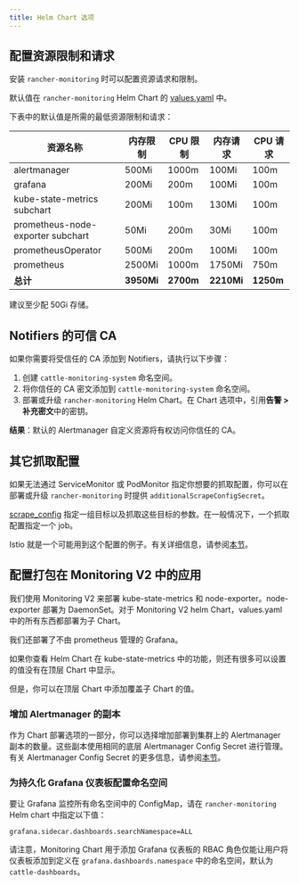 ```yaml
---
title: Helm Chart 选项
---
```


## 配置资源限制和请求

安装 `rancher-monitoring` 时可以配置资源请求和限制。

默认值在 `rancher-monitoring` Helm Chart 的 [values.yaml](https://github.com/rancher/charts/blob/main/charts/rancher-monitoring/values.yaml) 中。

下表中的默认值是所需的最低资源限制和请求：

| 资源名称 | 内存限制 | CPU 限制 | 内存请求 | CPU 请求 |
| ------------- | ------------ | ----------- | ---------------- | ------------------ |
| alertmanager | 500Mi | 1000m | 100Mi | 100m |
| grafana | 200Mi | 200m | 100Mi | 100m |
| kube-state-metrics subchart | 200Mi | 100m | 130Mi | 100m |
| prometheus-node-exporter subchart | 50Mi | 200m | 30Mi | 100m |
| prometheusOperator | 500Mi | 200m | 100Mi | 100m |
| prometheus | 2500Mi | 1000m | 1750Mi | 750m |
| **总计** | **3950Mi** | **2700m** | **2210Mi** | **1250m** |

建议至少配 50Gi 存储。


## Notifiers 的可信 CA

如果你需要将受信任的 CA 添加到 Notifiers，请执行以下步骤：

1. 创建 `cattle-monitoring-system` 命名空间。
1. 将你信任的 CA 密文添加到 `cattle-monitoring-system` 命名空间。
1. 部署或升级 `rancher-monitoring` Helm Chart。在 Chart 选项中，引用**告警 > 补充密文**中的密钥。

**结果**：默认的 Alertmanager 自定义资源将有权访问你信任的 CA。


## 其它抓取配置

如果无法通过 ServiceMonitor 或 PodMonitor 指定你想要的抓取配置，你可以在部署或升级 `rancher-monitoring` 时提供 `additionalScrapeConfigSecret`。

[scrape_config](https://prometheus.io/docs/prometheus/latest/configuration/configuration/#scrape_config) 指定一组目标以及抓取这些目标的参数。在一般情况下，一个抓取配置指定一个 job。

Istio 就是一个可能用到这个配置的例子。有关详细信息，请参阅[本节](../../integrations-in-rancher/istio/configuration-options/selectors-and-scrape-configurations.md)。


## 配置打包在 Monitoring V2 中的应用

我们使用 Monitoring V2 来部署 kube-state-metrics 和 node-exporter。node-exporter 部署为 DaemonSet。对于 Monitoring V2 helm Chart，values.yaml 中的所有东西都部署为子 Chart。

我们还部署了不由 prometheus 管理的 Grafana。

如果你查看 Helm Chart 在 kube-state-metrics 中的功能，则还有很多可以设置的值没有在顶层 Chart 中显示。

但是，你可以在顶层 Chart 中添加覆盖子 Chart 的值。

### 增加 Alertmanager 的副本

作为 Chart 部署选项的一部分，你可以选择增加部署到集群上的 Alertmanager 副本的数量。这些副本使用相同的底层 Alertmanager Config Secret 进行管理。有关 Alertmanager Config Secret 的更多信息，请参阅[本节](../../how-to-guides/advanced-user-guides/monitoring-v2-configuration-guides/advanced-configuration/alertmanager.md#多个-alertmanager-副本)。

### 为持久化 Grafana 仪表板配置命名空间

要让 Grafana 监控所有命名空间中的 ConfigMap，请在 `rancher-monitoring` Helm chart 中指定以下值：

```
grafana.sidecar.dashboards.searchNamespace=ALL
```

请注意，Monitoring Chart 用于添加 Grafana 仪表板的 RBAC 角色仅能让用户将仪表板添加到定义在 `grafana.dashboards.namespace` 中的命名空间，默认为 `cattle-dashboards`。